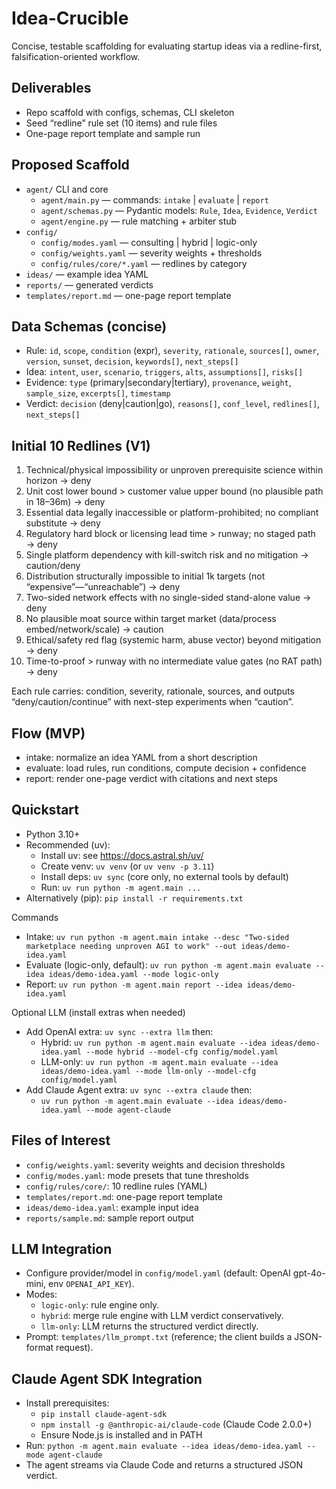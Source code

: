# Idea-Crucible

Concise, testable scaffolding for evaluating startup ideas via a redline-first, falsification-oriented workflow.

## Deliverables
- Repo scaffold with configs, schemas, CLI skeleton
- Seed “redline” rule set (10 items) and rule files
- One-page report template and sample run

## Proposed Scaffold
- `agent/` CLI and core
  - `agent/main.py` — commands: `intake` | `evaluate` | `report`
  - `agent/schemas.py` — Pydantic models: `Rule`, `Idea`, `Evidence`, `Verdict`
  - `agent/engine.py` — rule matching + arbiter stub
- `config/`
  - `config/modes.yaml` — consulting | hybrid | logic-only
  - `config/weights.yaml` — severity weights + thresholds
  - `config/rules/core/*.yaml` — redlines by category
- `ideas/` — example idea YAML
- `reports/` — generated verdicts
- `templates/report.md` — one-page report template

## Data Schemas (concise)
- Rule: `id`, `scope`, `condition` (expr), `severity`, `rationale`, `sources[]`, `owner`, `version`, `sunset`, `decision`, `keywords[]`, `next_steps[]`
- Idea: `intent`, `user`, `scenario`, `triggers`, `alts`, `assumptions[]`, `risks[]`
- Evidence: `type` (primary|secondary|tertiary), `provenance`, `weight`, `sample_size`, `excerpts[]`, `timestamp`
- Verdict: `decision` (deny|caution|go), `reasons[]`, `conf_level`, `redlines[]`, `next_steps[]`

## Initial 10 Redlines (V1)
1) Technical/physical impossibility or unproven prerequisite science within horizon → deny
2) Unit cost lower bound > customer value upper bound (no plausible path in 18–36m) → deny
3) Essential data legally inaccessible or platform-prohibited; no compliant substitute → deny
4) Regulatory hard block or licensing lead time > runway; no staged path → deny
5) Single platform dependency with kill-switch risk and no mitigation → caution/deny
6) Distribution structurally impossible to initial 1k targets (not “expensive”—“unreachable”) → deny
7) Two-sided network effects with no single-sided stand-alone value → deny
8) No plausible moat source within target market (data/process embed/network/scale) → caution
9) Ethical/safety red flag (systemic harm, abuse vector) beyond mitigation → deny
10) Time-to-proof > runway with no intermediate value gates (no RAT path) → deny

Each rule carries: condition, severity, rationale, sources, and outputs “deny/caution/continue” with next-step experiments when “caution”.

## Flow (MVP)
- intake: normalize an idea YAML from a short description
- evaluate: load rules, run conditions, compute decision + confidence
- report: render one-page verdict with citations and next steps

## Quickstart
- Python 3.10+
- Recommended (uv):
  - Install uv: see https://docs.astral.sh/uv/
  - Create venv: `uv venv` (or `uv venv -p 3.11`)
  - Install deps: `uv sync` (core only, no external tools by default)
  - Run: `uv run python -m agent.main ...`
- Alternatively (pip): `pip install -r requirements.txt`

Commands
- Intake: `uv run python -m agent.main intake --desc "Two-sided marketplace needing unproven AGI to work" --out ideas/demo-idea.yaml`
- Evaluate (logic-only, default): `uv run python -m agent.main evaluate --idea ideas/demo-idea.yaml --mode logic-only`
- Report: `uv run python -m agent.main report --idea ideas/demo-idea.yaml`

Optional LLM (install extras when needed)
- Add OpenAI extra: `uv sync --extra llm` then:
  - Hybrid: `uv run python -m agent.main evaluate --idea ideas/demo-idea.yaml --mode hybrid --model-cfg config/model.yaml`
  - LLM-only: `uv run python -m agent.main evaluate --idea ideas/demo-idea.yaml --mode llm-only --model-cfg config/model.yaml`
- Add Claude Agent extra: `uv sync --extra claude` then:
  - `uv run python -m agent.main evaluate --idea ideas/demo-idea.yaml --mode agent-claude`

## Files of Interest
- `config/weights.yaml`: severity weights and decision thresholds
- `config/modes.yaml`: mode presets that tune thresholds
- `config/rules/core/`: 10 redline rules (YAML)
- `templates/report.md`: one-page report template
- `ideas/demo-idea.yaml`: example input idea
- `reports/sample.md`: sample report output

## LLM Integration
- Configure provider/model in `config/model.yaml` (default: OpenAI gpt-4o-mini, env `OPENAI_API_KEY`).
- Modes:
  - `logic-only`: rule engine only.
  - `hybrid`: merge rule engine with LLM verdict conservatively.
  - `llm-only`: LLM returns the structured verdict directly.
- Prompt: `templates/llm_prompt.txt` (reference; the client builds a JSON-format request).

## Claude Agent SDK Integration
- Install prerequisites:
  - `pip install claude-agent-sdk`
  - `npm install -g @anthropic-ai/claude-code` (Claude Code 2.0.0+)
  - Ensure Node.js is installed and in PATH
- Run: `python -m agent.main evaluate --idea ideas/demo-idea.yaml --mode agent-claude`
- The agent streams via Claude Code and returns a structured JSON verdict.
